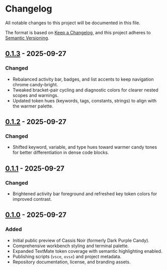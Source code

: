 # Changelog

All notable changes to this project will be documented in this file.

The format is based on [Keep a Changelog](https://keepachangelog.com/en/1.1.0/), and this project adheres to [Semantic Versioning](https://semver.org/spec/v2.0.0.html).

## [0.1.3] - 2025-09-27
### Changed
- Rebalanced activity bar, badges, and list accents to keep navigation chrome candy-bright.
- Tweaked bracket-pair cycling and diagnostic colors for clearer nested scopes and warnings.
- Updated token hues (keywords, tags, constants, strings) to align with the warmer palette.

## [0.1.2] - 2025-09-27
### Changed
- Shifted keyword, variable, and type hues toward warmer candy tones for better differentiation in dense code blocks.

## [0.1.1] - 2025-09-27
### Changed
- Brightened activity bar foreground and refreshed key token colors for improved contrast.

## [0.1.0] - 2025-09-27
### Added
- Initial public preview of Cassis Noir (formerly Dark Purple Candy).
- Comprehensive workbench styling and terminal palette.
- Expanded TextMate token coverage with semantic highlighting enabled.
- Publishing scripts (`vsce`, `ovsx`) and project metadata.
- Repository documentation, license, and branding assets.

[0.1.3]: https://github.com/aquarete/cassis-noir-theme/releases/tag/v0.1.3
[0.1.2]: https://github.com/aquarete/cassis-noir-theme/releases/tag/v0.1.2
[0.1.1]: https://github.com/aquarete/cassis-noir-theme/releases/tag/v0.1.1
[0.1.0]: https://github.com/aquarete/cassis-noir-theme/releases/tag/v0.1.0
